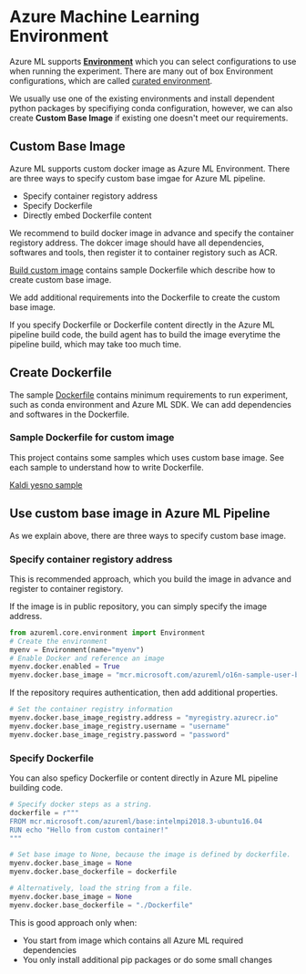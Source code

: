 # Azure Machine Learning Environment

Azure ML supports [**Environment**](https://docs.microsoft.com/en-us/azure/machine-learning/how-to-use-environments) which you can select configurations to use when running the experiment. There are many out of box Environment configurations, which are called [curated environment](https://docs.microsoft.com/en-us/azure/machine-learning/how-to-use-environments#use-a-curated-environment).

We usually use one of the existing environments and install dependent python packages by specifiying conda configuration, however, we can also create **Custom Base Image** if existing one doesn't meet our requirements.

## Custom Base Image

Azure ML supports custom docker image as Azure ML Environment. There are three ways to specify custom base imgae for Azure ML pipeline.

- Specify container registory address
- Specify Dockerfile
- Directly embed Dockerfile content

We recommend to build docker image in advance and specify the container registory address. The dokcer image should have all dependencies, softwares and tools, then register it to container registory such as ACR.

[Build custom image](https://docs.microsoft.com/en-us/azure/machine-learning/how-to-deploy-custom-docker-image#build-a-custom-base-image) contains sample Dockerfile which describe how to create custom base image.

We add additional requirements into the Dockerfile to create the custom base image.

If you specify Dockerfile or Dockerfile content directly in the Azure ML pipeline build code, the build agent has to build the image everytime the pipeline build, which may take too much time.

## Create Dockerfile

The sample [Dockerfile](https://docs.microsoft.com/en-us/azure/machine-learning/how-to-deploy-custom-docker-image#build-a-custom-base-image) contains minimum requirements to run experiment, such as conda environment and Azure ML SDK. We can add dependencies and softwares in the Dockerfile.

### Sample Dockerfile for custom image

This project contains some samples which uses custom base image. See each sample to understand how to write Dockerfile.

[Kaldi yesno sample](../../samples/yesno/environment_setup/azureml_environment/Dockerfile)

## Use custom base image in Azure ML Pipeline

As we explain above, there are three ways to specify custom base image.

### Specify container registory address

This is recommended approach, which you build the image in advance and register to container registory.

If the image is in public repository, you can simply specify the image address.

```python
from azureml.core.environment import Environment
# Create the environment
myenv = Environment(name="myenv")
# Enable Docker and reference an image
myenv.docker.enabled = True
myenv.docker.base_image = "mcr.microsoft.com/azureml/o16n-sample-user-base/ubuntu-miniconda:latest"
```

If the repository requires authentication, then add additional properties.

```python
# Set the container registry information
myenv.docker.base_image_registry.address = "myregistry.azurecr.io"
myenv.docker.base_image_registry.username = "username"
myenv.docker.base_image_registry.password = "password"
```

### Specify Dockerfile

You can also speficy Dockerfile or content directly in Azure ML pipeline building code.

```python
# Specify docker steps as a string. 
dockerfile = r"""
FROM mcr.microsoft.com/azureml/base:intelmpi2018.3-ubuntu16.04
RUN echo "Hello from custom container!"
"""

# Set base image to None, because the image is defined by dockerfile.
myenv.docker.base_image = None
myenv.docker.base_dockerfile = dockerfile

# Alternatively, load the string from a file.
myenv.docker.base_image = None
myenv.docker.base_dockerfile = "./Dockerfile"
```

This is good approach only when:

- You start from image which contains all Azure ML required dependencies
- You only install additional pip packages or do some small changes
